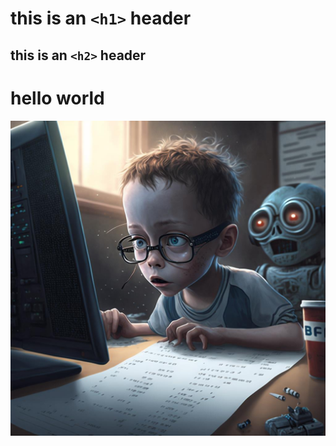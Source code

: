# this is an `<h1>` header
## this is an `<h2>` header
# hello world

![AI Revelution](https://github.com/karimali03/skills-communicate-using-markdown/blob/start-markdown/image.png)
